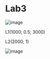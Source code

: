 # Lab3
![image](https://user-images.githubusercontent.com/88742233/208289554-e04dbe9d-40b6-4005-91fe-657cec161d5c.png)

L1(1000; 0.5; 3000)

L2(2000; 1)

![image](https://user-images.githubusercontent.com/88742233/208289565-63976470-b0c6-4935-9cc2-03e937494d0f.png)
